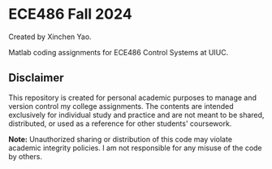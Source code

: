 # ECE486 Fall 2024

Created by Xinchen Yao.

Matlab coding assignments for ECE486 Control Systems at UIUC.

## Disclaimer

This repository is created for personal academic purposes to manage and version control my college assignments.
The contents are intended exclusively for individual study and practice and are not meant to be shared, distributed, or used as a reference for other students' coursework.

**Note:** Unauthorized sharing or distribution of this code may violate academic integrity policies. I am not responsible for any misuse of the code by others.